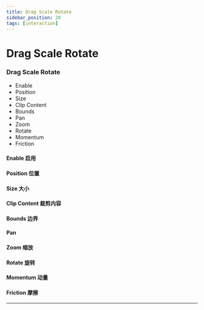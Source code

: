 ```yaml
---
title: Drag Scale Rotate
sidebar_position: 20
tags: [interaction]
---
```


# Drag Scale Rotate


<div class="patch-container">
 <div class="patch layer">
  <h3>Drag Scale Rotate</h3>
   <ul class="inputs"> 
        <li>Enable</li>  
        <li>Position</li>
        <li>Size</li>
        <li>Clip Content</li>
        <li>Bounds</li>  
        <li>Pan</li>
        <li>Zoom</li>
        <li>Rotate</li>
        <li>Momentum</li>
        <li>Friction</li>
   </ul>
 </div>
</div>

#### Enable 启用

#### Position 位置

#### Size 大小

#### Clip Content 裁剪内容

#### Bounds 边界

#### Pan

#### Zoom 缩放

#### Rotate 旋转

#### Momentum 动量

#### Friction 摩擦


------

